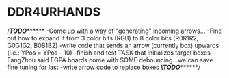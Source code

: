 DDR4URHANDS
===========

/*****************************TODO***********************************
  	 -Come up with a way of "generating" incoming arrows...
	 -Find out how to expand it from 3 color bits (RGB) to 8 color bits (R0R1R2, G0G1G2, B0B1B2)
	 -write code that sends an arrow (currently box) upwards (i.e.: YPos = YPos - 10)
	 -finish and test TASK that initializes target boxes
	 -FangZhou said FGPA boards come with SOME debouncing...we can save fine tuning for last 
	 -write arrow code to replace boxes
	*****************************\TODO***********************************/